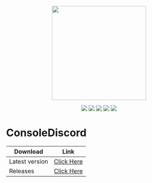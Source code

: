 <p align="center">
<img src="https://i.imgur.com/3snVM97.png" width="256" height="256"/>
</p>
<p align="center">
<a href="https://github.com/Niix-Dan/ConsoleDiscord/releases/latest"><img src="https://img.shields.io/github/release/Niix-Dan/ConsoleDiscord.svg"></a>
<a href="https://github.com/Niix-Dan/ConsoleDiscord/releases/latest"><img src="https://img.shields.io/github/downloads/Niix-Dan/ConsoleDiscord/total.svg"></a>
<img src="https://img.shields.io/github/languages/code-size/Niix-Dan/ConsoleDiscord.svg"></a>
<a href="https://github.com/Niix-Dan/ConsoleDiscord/graphs/contributors"><img src="https://img.shields.io/github/contributors/Niix-Dan/ConsoleDiscord.svg"></a>
<a href="https://github.com/Niix-Dan/ConsoleDiscord/stargazers"><img src="https://img.shields.io/github/stars/Niix-Dan/ConsoleDiscord.svg?label=Stars&logo=github"></a>
</p>

# ConsoleDiscord


| Download |Link|
| ------------- | ------------- |
| Latest version|[Click Here](https://github.com/Daniel-code15/ConsoleDiscord/releases/download/1.0.0/ConsoleDiscord-1.0.0.jar)|
| Releases|[Click Here](https://github.com/Daniel-code15/ConsoleDiscord/releases)|


